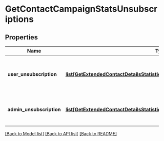 # GetContactCampaignStatsUnsubscriptions

## Properties
Name | Type | Description | Notes
------------ | ------------- | ------------- | -------------
**user_unsubscription** | [**list[GetExtendedContactDetailsStatisticsUnsubscriptionsUserUnsubscription]**](GetExtendedContactDetailsStatisticsUnsubscriptionsUserUnsubscription.md) | Contact has unsubscribed via the unsubscription link in the email | 
**admin_unsubscription** | [**list[GetExtendedContactDetailsStatisticsUnsubscriptionsAdminUnsubscription]**](GetExtendedContactDetailsStatisticsUnsubscriptionsAdminUnsubscription.md) | Contact has been unsubscribed from the administrator | 

[[Back to Model list]](../README.md#documentation-for-models) [[Back to API list]](../README.md#documentation-for-api-endpoints) [[Back to README]](../README.md)


